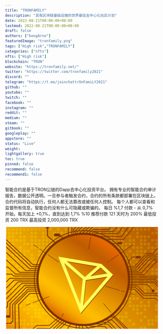 ```yaml
---
title: "TRONFAMILY"
description: "具有区块链基础设施的世界最佳去中心化社区计划"
date: 2022-08-21T00:00:00+08:00
lastmod: 2022-08-21T00:00:00+08:00
draft: false
authors: ["boogArno"]
featuredImage: "tronfamily.png"
tags: ["High risk","TRONFAMILY"]
categories: ["nfts"]
nfts: ["High risk"]
blockchain: "TRON"
website: "https://tronfamily.net/"
twitter: "https://twitter.com/tronfamily2021"
discord: ""
telegram: "https://t.me/joinchattrOnFamiLY2021"
github: ""
youtube: ""
twitch: ""
facebook: ""
instagram: ""
reddit: ""
medium: ""
steam: ""
gitbook: ""
googleplay: ""
appstore: ""
status: "Live"
weight: 
lightgallery: true
toc: true
pinned: false
recommend: false
recommend1: false
---
```

智能合约是基于TRON公链的Dapp去中心化投资平台。 拥有专业的智能合约审计报告，数据公开透明。一旦参与者触发合约，合约的所有条款都部署在区块链上。 合约代码将自动执行，任何人都无法篡改或被任何人控制。 每个人都可以查看和监督所有信息，智能合约没有什么可隐藏或欺骗的。
每日 %1,7 付款 - 从 0,7% 开始，每天加上 +0,1%，直到达到 1,7%
%10 推荐付款
121 天时为 200%
最低投资 200 TRX
最高投资 2,000,000 TRX

![tronfamily-dapp-high-risk-tron-image1_29b157c8aa061bf8d1696fe3d37bcbd9](tronfamily-dapp-high-risk-tron-image1_29b157c8aa061bf8d1696fe3d37bcbd9.png)